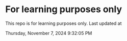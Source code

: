 # For learning purposes only
This repo is for learning purposes only.
Last updated at

Thursday, November 7, 2024 9:32:05 PM

